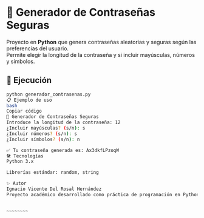 # 🔐 Generador de Contraseñas Seguras

Proyecto en **Python** que genera contraseñas aleatorias y seguras según las preferencias del usuario.  
Permite elegir la longitud de la contraseña y si incluir mayúsculas, números y símbolos.

## 🚀 Ejecución

```bash
python generador_contrasenas.py
📋 Ejemplo de uso
bash
Copiar código
🔐 Generador de Contraseñas Seguras
Introduce la longitud de la contraseña: 12
¿Incluir mayúsculas? (s/n): s
¿Incluir números? (s/n): s
¿Incluir símbolos? (s/n): n

✅ Tu contraseña generada es: Ax3dkfLPzoqW
🛠 Tecnologías
Python 3.x

Librerías estándar: random, string

✨ Autor
Ignacio Vicente Del Rosal Hernández
Proyecto académico desarrollado como práctica de programación en Python.


~~~~~~~~